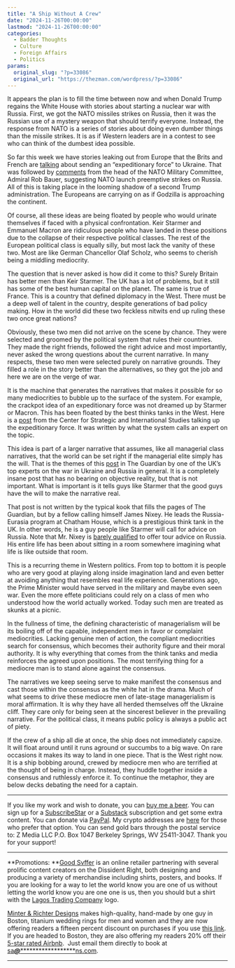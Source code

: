 ```yaml
---
title: "A Ship Without A Crew"
date: "2024-11-26T00:00:00"
lastmod: "2024-11-26T00:00:00"
categories:
  - Badder Thoughts
  - Culture
  - Foreign Affairs
  - Politics
params:
  original_slug: "?p=33086"
  original_url: "https://thezman.com/wordpress/?p=33086"
---
```


It appears the plan is to fill the time between now and when Donald
Trump regains the White House with stories about starting a nuclear war
with Russia. First, we got the NATO missiles strikes on Russia, then it
was the Russian use of a mystery weapon that should terrify everyone.
Instead, the response from NATO is a series of stories about doing even
dumber things than the missile strikes. It is as if Western leaders are
in a contest to see who can think of the dumbest idea possible.

So far this week we have stories leaking out from Europe that the Brits
and French are <a
href="https://www.dailymail.co.uk/news/article-14122989/Britain-France-not-ruling-sending-troops-Ukraine-European-coalition-support-war-Trump-military-aid-report.html"
rel="noopener" target="_blank">talking</a> about sending an
“expeditionary force” to Ukraine. That was followed by <a
href="https://eadaily.com/en/news/2024/11/25/nato-is-discussing-the-possibility-of-preemptive-strikes-against-russia-bauer"
rel="noopener" target="_blank">comments</a> from the head of the NATO
Military Committee, Admiral Rob Bauer, suggesting NATO launch preemptive
strikes on Russia. All of this is taking place in the looming shadow of
a second Trump administration. The Europeans are carrying on as if
Godzilla is approaching the continent.

Of course, all these ideas are being floated by people who would urinate
themselves if faced with a physical confrontation. Keir Starmer and
Emmanuel Macron are ridiculous people who have landed in these positions
due to the collapse of their respective political classes. The rest of
the European political class is equally silly, but most lack the vanity
of these two. Most are like German Chancellor Olaf Scholz, who seems to
cherish being a middling mediocrity.

The question that is never asked is how did it come to this? Surely
Britain has better men than Keir Starmer. The UK has a lot of problems,
but it still has some of the best human capital on the planet. The same
is true of France. This is a country that defined diplomacy in the West.
There must be a deep well of talent in the country, despite generations
of bad policy making. How in the world did these two feckless nitwits
end up ruling these two once great nations?

Obviously, these two men did not arrive on the scene by chance. They
were selected and groomed by the political system that rules their
countries. They made the right friends, followed the right advice and
most importantly, never asked the wrong questions about the current
narrative. In many respects, these two men were selected purely on
narrative grounds. They filled a role in the story better than the
alternatives, so they got the job and here we are on the verge of war.

It is the machine that generates the narratives that makes it possible
for so many mediocrities to bubble up to the surface of the system. For
example, the crackpot idea of an expeditionary force was not dreamed up
by Starmer or Macron. This has been floated by the best thinks tanks in
the West. Here is a <a
href="https://www.csis.org/analysis/joint-expeditionary-force-global-britain-northern-europe"
rel="noopener" target="_blank">post</a> from the Center for Strategic
and International Studies talking up the expeditionary force. It was
written by what the system calls an expert on the topic.

This idea is part of a larger narrative that assumes, like all
managerial class narratives, that the world can be set right if the
managerial elite simply has the will. That is the themes of this <a
href="https://www.theguardian.com/commentisfree/2024/nov/25/who-is-really-escalating-the-war-in-ukraine-it-certainly-isnt-the-west"
rel="noopener" target="_blank">post</a> in The Guardian by one of the
UK’s top experts on the war in Ukraine and Russia in general. It is a
completely insane post that has no bearing on objective reality, but
that is not important. What is important is it tells guys like Starmer
that the good guys have the will to make the narrative real.

That post is not written by the typical kook that fills the pages of The
Guardian, but by a fellow calling himself James Nixey. He leads the
Russia-Eurasia program at Chatham House, which is a prestigious think
tank in the UK. In other words, he is a guy people like Starmer will
call for advice on Russia. Note that Mr. Nixey is
<a href="https://www.chathamhouse.org/about-us/our-people/james-nixey"
rel="noopener" target="_blank">barely qualified</a> to offer tour advice
on Russia. His entire life has been about sitting in a room somewhere
imagining what life is like outside that room.

This is a recurring theme in Western politics. From top to bottom it is
people who are very good at playing along inside imagination land and
even better at avoiding anything that resembles real life experience.
Generations ago, the Prime Minister would have served in the military
and maybe even seen war. Even the more effete politicians could rely on
a class of men who understood how the world actually worked. Today such
men are treated as skunks at a picnic.

In the fullness of time, the defining characteristic of managerialism
will be its boiling off of the capable, independent men in favor or
complaint mediocrities. Lacking genuine men of action, the compliant
mediocrities search for consensus, which becomes their authority figure
and their moral authority. It is why everything that comes from the
think tanks and media reinforces the agreed upon positions. The most
terrifying thing for a mediocre man is to stand alone against the
consensus.

The narratives we keep seeing serve to make manifest the consensus and
cast those within the consensus as the white hat in the drama. Much of
what seems to drive these mediocre men of late-stage managerialism is
moral affirmation. It is why they have all herded themselves off the
Ukraine cliff. They care only for being seen at the sincerest believer
in the prevailing narrative. For the political class, it means public
policy is always a public act of piety.

If the crew of a ship all die at once, the ship does not immediately
capsize. It will float around until it runs aground or succumbs to a big
wave. On rare occasions it makes its way to land in one piece. That is
the West right now. It is a ship bobbing around, crewed by mediocre men
who are terrified at the thought of being in charge. Instead, they
huddle together inside a consensus and ruthlessly enforce it. To
continue the metaphor, they are below decks debating the need for a
captain.

------------------------------------------------------------------------

If you like my work and wish to donate, you can
<a href="https://www.buymeacoffee.com/mujolulu" rel="noopener"
target="_blank">buy me a beer</a>. You can sign up for a
<a href="https://www.subscribestar.com/the-z-blog" rel="noopener"
target="_blank">SubscribeStar</a> or a
<a href="https://thedissident.substack.com/" rel="noopener"
target="_blank">Substack</a> subscription and get some extra content.
You can donate via <a
href="https://www.paypal.com/donate/?cmd=_s-xclick&amp;hosted_button_id=UDAS2Q8JYA6CN&amp;source=url"
rel="noopener" target="_blank">PayPal</a>. My crypto addresses are
<a href="https://thezman.com/wordpress/?page_id=22713" rel="noopener"
target="_blank">here</a> for those who prefer that option. You can send
gold bars through the postal service to: Z Media LLC P.O. Box 1047
Berkeley Springs, WV 25411-3047. Thank you for your support!

------------------------------------------------------------------------

**Promotions: **<a href="https://goodsvffer.com/" rel="noopener" target="_blank">Good
Svffer</a> is an online retailer partnering with several prolific
content creators on the Dissident Right, both designing and producing a
variety of merchandise including shirts, posters, and books. If you are
looking for a way to let the world know you are one of us without
letting the world know you are one one is us, then you should but a
shirt with the
<a href="https://goodsvffer.com/products/lagos-trading-company"
rel="noopener" target="_blank">Lagos Trading Company</a> logo.

<a href="https://www.minterandrichterdesigns.com/"
rel="noreferrer nofollow noopener" target="_blank">Minter &amp; Richter
Designs</a> makes high-quality, hand-made by one guy in Boston, titanium
wedding rings for men and women and they are now offering readers a
fifteen percent discount on purchases if you use
<a href="https://www.minterandrichterdesigns.com/discount/ZMAN"
rel="noreferrer nofollow noopener" target="_blank">this link</a>.
<span class="highlight"><span class="colour"><span class="font"><span class="size">If
you are headed to Boston, they are also offering my readers 20% off
their <a
href="https://www.airbnb.com/users/7988017/listings?user_id=7988017&amp;s=3"
rel="noopener noreferrer" target="_blank">5-star rated Airbnb</a>.  Just
email them directly to book at
<a href="mailto:sa***@*********************ns.com"
data-original-string="Hy5QRcO2rhhZaOC2sVNXtA==cb7tDe0o3XU4x1VuvRkVDZP7MtdsnuPIUHWVaC3CgyLPd3knRQvFRHubSPM3Dvwg2Xj"><span
class="apbct-email-encoder"
data-original-string="mGmo8PiYqlTd/rGRtEwIjA==cb70tW2gtOl1vQK0SY7GptGRT1LEEUuv9pTk1OSd0QP3dprSZEGbklbaXNtkeJI1jtN"
title="This contact has been encoded by Anti-Spam by CleanTalk. Click to decode. To finish the decoding make sure that JavaScript is enabled in your browser.">sa<span
class="apbct-blur">***</span>@<span
class="apbct-blur">*********************</span>ns.com</span></a>.</span></span></span></span>

------------------------------------------------------------------------
